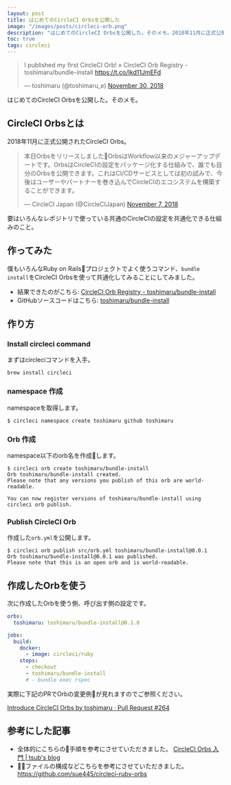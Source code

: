 ```yaml
---
layout: post
title: はじめてのCircleCI Orbsを公開した
image: "/images/posts/circleci-orb.png"
description: "はじめてのCircleCI Orbsを公開した。そのメモ。2018年11月に正式公開されたCircleCI Orbs。 本日Orbsをリリースしました🥳OrbsはWorkflow以来のメジャーアップデートです。OrbsはCircleCIの設定をパッケージ化する仕組みで、誰でも自分のOrbsを公開できます。これはCI/CDサービスとしては初の試みで、今後はユーザーやパートナーを巻き込んでCircleCIのエコシステムを構築することができます。 要はいろんなレポジトリで使っている共通のCircleCIの設定を共通化できる仕組みのこと。僕もいろんなRuby on Railsプロジェクトでよく使うコマンド、bundle installをCircleCI Orbsを使って共通化してみることにしてみました。"
toc: true
tags: circleci
---
```


<blockquote class="twitter-tweet" data-lang="en"><p lang="en" dir="ltr">I published my first CircleCI Orb! » CircleCI Orb Registry - toshimaru/bundle-install <a href="https://t.co/Ikd11JmEFd">https://t.co/Ikd11JmEFd</a></p>&mdash; toshimaru (@toshimaru_e) <a href="https://twitter.com/toshimaru_e/status/1068431295804465152?ref_src=twsrc%5Etfw">November 30, 2018</a></blockquote>
<script async src="https://platform.twitter.com/widgets.js" charset="utf-8"></script>

はじめてのCircleCI Orbsを公開した。そのメモ。

## CircleCI Orbsとは

2018年11月に正式公開されたCircleCI Orbs。

<blockquote class="twitter-tweet" data-lang="en"><p lang="ja" dir="ltr">本日Orbsをリリースしました🥳OrbsはWorkflow以来のメジャーアップデートです。OrbsはCircleCIの設定をパッケージ化する仕組みで、誰でも自分のOrbsを公開できます。これはCI/CDサービスとしては初の試みで、今後はユーザーやパートナーを巻き込んでCircleCIのエコシステムを構築することができます。</p>&mdash; CircleCI Japan (@CircleCIJapan) <a href="https://twitter.com/CircleCIJapan/status/1060285769124696064?ref_src=twsrc%5Etfw">November 7, 2018</a></blockquote>
<script async src="https://platform.twitter.com/widgets.js" charset="utf-8"></script>

要はいろんなレポジトリで使っている共通のCircleCIの設定を共通化できる仕組みのこと。

## 作ってみた

僕もいろんなRuby on Railsプロジェクトでよく使うコマンド、`bundle install`をCircleCI Orbsを使って共通化してみることにしてみました。

- 結果できたのがこちら: [CircleCI Orb Registry - toshimaru/bundle-install](https://circleci.com/orbs/registry/orb/toshimaru/bundle-install)
- GitHubソースコードはこちら: [toshimaru/bundle-install](https://github.com/toshimaru/bundle-install)

## 作り方

### Install circleci command

まずはcircleciコマンドを入手。

```
brew install circleci
```

### namespace 作成

namespaceを取得します。

``` 
$ circleci namespace create toshimaru github toshimaru
``` 

### Orb 作成

namespace以下のorb名を作成します。

``` 
$ circleci orb create toshimaru/bundle-install
Orb toshimaru/bundle-install created.
Please note that any versions you publish of this orb are world-readable.

You can now register versions of toshimaru/bundle-install using circleci orb publish.
``` 

### Publish CircleCI Orb

作成した`orb.yml`を公開します。

```
$ circleci orb publish src/orb.yml toshimaru/bundle-install@0.0.1
Orb toshimaru/bundle-install@0.0.1 was published.
Please note that this is an open orb and is world-readable.
```

## 作成したOrbを使う

次に作成したOrbを使う側、呼び出す側の設定です。

```yml
orbs:
  toshimaru: toshimaru/bundle-install@0.1.0

jobs:
  build:
    docker:
      - image: circleci/ruby
    steps:
      - checkout
      - toshimaru/bundle-install
      # - bundle exec rspec
```

実際に下記のPRでOrbの変更例が見れますのでご参照ください。

[Introduce CircleCI Orbs by toshimaru · Pull Request #264](https://github.com/toshimaru/RailsTwitterClone/pull/264/files)

## 参考にした記事

- 全体的にこちらの手順を参考にさせていただきました。 [CircleCI Orbs 入門 | tsub's blog](https://blog.tsub.me/post/introducing-to-circleci-orbs/)
- ファイルの構成などこちらを参考にさせていただきました。https://github.com/sue445/circleci-ruby-orbs 
